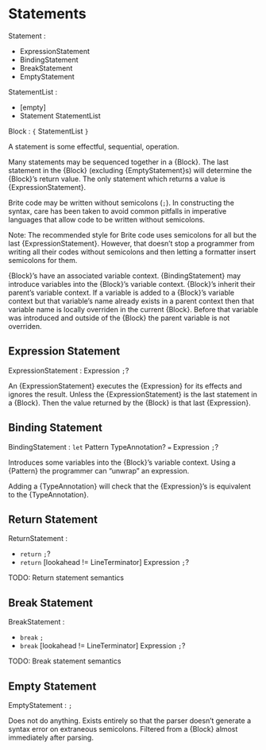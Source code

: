 # Statements

Statement :
  - ExpressionStatement
  - BindingStatement
  - BreakStatement
  - EmptyStatement

StatementList :
  - [empty]
  - Statement StatementList

Block : `{` StatementList `}`

A statement is some effectful, sequential, operation.

Many statements may be sequenced together in a {Block}. The last statement in the {Block} (excluding {EmptyStatement}s) will determine the {Block}’s return value. The only statement which returns a value is {ExpressionStatement}.

Brite code may be written without semicolons (`;`). In constructing the syntax, care has been taken to avoid common pitfalls in imperative languages that allow code to be written without semicolons.

Note: The recommended style for Brite code uses semicolons for all but the last {ExpressionStatement}. However, that doesn’t stop a programmer from writing all their codes without semicolons and then letting a formatter insert semicolons for them.

{Block}’s have an associated variable context. {BindingStatement} may introduce variables into the {Block}’s variable context. {Block}’s inherit their parent’s variable context. If a variable is added to a {Block}’s variable context but that variable’s name already exists in a parent context then that variable name is locally overriden in the current {Block}. Before that variable was introduced and outside of the {Block} the parent variable is not overriden.

## Expression Statement

ExpressionStatement : Expression `;`?

An {ExpressionStatement} executes the {Expression} for its effects and ignores the result. Unless the {ExpressionStatement} is the last statement in a {Block}. Then the value returned by the {Block} is that last {Expression}.

## Binding Statement

BindingStatement : `let` Pattern TypeAnnotation? `=` Expression `;`?

Introduces some variables into the {Block}’s variable context. Using a {Pattern} the programmer can “unwrap” an expression.

Adding a {TypeAnnotation} will check that the {Expression}’s is equivalent to the {TypeAnnotation}.

## Return Statement

ReturnStatement :
  - `return` `;`?
  - `return` [lookahead != LineTerminator] Expression `;`?

TODO: Return statement semantics

## Break Statement

BreakStatement :
  - `break` `;`
  - `break` [lookahead != LineTerminator] Expression `;`?

TODO: Break statement semantics

## Empty Statement

EmptyStatement : `;`

Does not do anything. Exists entirely so that the parser doesn’t generate a syntax error on extraneous semicolons. Filtered from a {Block} almost immediately after parsing.
